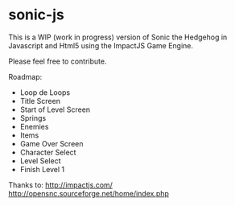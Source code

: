 # sonic-js
This is a WIP (work in progress) version of Sonic the Hedgehog in Javascript and Html5 using the ImpactJS Game Engine.

Please feel free to contribute. 

Roadmap:
- Loop de Loops
- Title Screen
- Start of Level Screen
- Springs
- Enemies
- Items
- Game Over Screen
- Character Select
- Level Select
- Finish Level 1

Thanks to:
http://impactjs.com/
http://opensnc.sourceforge.net/home/index.php
